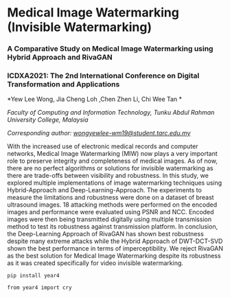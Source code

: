 # Medical Image Watermarking (Invisible Watermarking)

### **A Comparative Study on Medical Image Watermarking using Hybrid Approach and RivaGAN**

### ICDXA2021: The 2nd International Conference on Digital Transformation and Applications 

*Yew Lee Wong, Jia Cheng Loh ,Chen Zhen Li, Chi Wee Tan *

*Faculty of Computing and Information Technology, Tunku Abdul Rahman University
College, Malaysia*

*Corresponding author: wongyewlee-wm19@student.tarc.edu.my*

With the increased use of electronic medical records and computer networks, Medical Image
Watermarking (MIW) now plays a very important role to preserve integrity and completeness
of medical images. As of now, there are no perfect algorithms or solutions for invisible
watermarking as there are trade-offs between visibility and robustness. In this study, we
explored multiple implementations of image watermarking techniques using Hybrid-Approach
and Deep-Learning-Approach. The experiments to measure the limitations and robustness were
done on a dataset of breast ultrasound images. 18 attacking methods were performed on the
encoded images and performance were evaluated using PSNR and NCC. Encoded images were
then being transmitted digitally using multiple transmission method to test its robustness against
transmission platform. In conclusion, the Deep-Learning Approach of RivaGAN has shown
best robustness despite many extreme attacks while the Hybrid Approach of DWT-DCT-SVD
shown the best performance in terms of imperceptibility. We reject RivaGAN as the best
solution for Medical Image Watermarking despite its robustness as it was created specifically
for video invisible watermarking.

`pip install year4`

`from year4 import cry`

